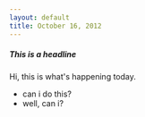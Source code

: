 ```yaml
---
layout: default
title: October 16, 2012
---
```

##### This is a headline

Hi, this is what's happening today.

<div class="sidebar">
<ul>
  <li>can i do this?</li>
  <li>well, can i?</li>
</ul>
</div>